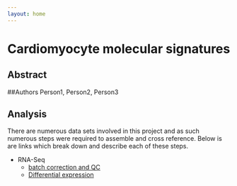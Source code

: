 ```yaml
---
layout: home 
---
```


# Cardiomyocyte molecular signatures

## Abstract


##Authors
Person1, Person2, Person3


## Analysis

There are numerous data sets involved in this project and as such numerous steps were required to assemble and cross reference. Below is are links which break down and describe each of these steps.



* RNA-Seq
    + [batch correction and QC](batchCorrection_RNASeq.html)
    + [Differential expression](DE_RNASeq.html)
